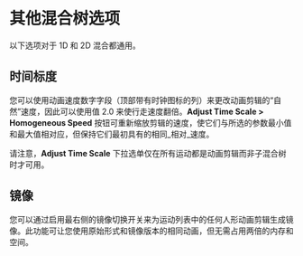 其他混合树选项
=============================


以下选项对于 1D 和 2D 混合都通用。


时间标度
----------


您可以使用动画速度数字字段（顶部带有时钟图标的列）来更改动画剪辑的“自然”速度，因此可以使用值 2.0 来使行走速度翻倍。__Adjust Time Scale &gt; Homogeneous Speed__ 按钮可重新缩放剪辑的速度，使它们与所选的参数最小值和最大值相对应，但保持它们最初具有的相同_相对_速度。

请注意，__Adjust Time Scale__ 下拉选单仅在所有运动都是动画剪辑而非子混合树时才可用。


镜像
---------


您可以通过启用最右侧的镜像切换开关来为运动列表中的任何人形动画剪辑生成镜像。此功能可让您使用原始形式和镜像版本的相同动画，但无需占用两倍的内存和空间。

